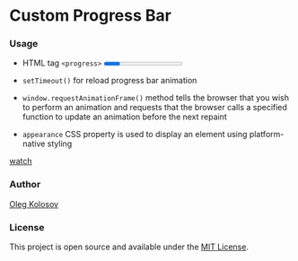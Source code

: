 # Custom Progress Bar

### Usage

+ HTML tag ```<progress>```
    <progress>

+ ```setTimeout()``` 
    for reload progress bar animation

+ ```window.requestAnimationFrame()```
    method tells the browser that you wish to perform an animation and requests that the browser calls a specified function to update an animation before the next repaint

+ ```appearance``` 
    CSS property is used to display an element using platform-native styling

[watch](https://oleg-kolosov.github.io/Custom_Progress_Bar/)

### Author

[Oleg Kolosov](https://github.com/Oleg-Kolosov)

### License

This project is open source and available under the [MIT License](https://github.com/git/git-scm.com/blob/main/MIT-LICENSE.txt).
